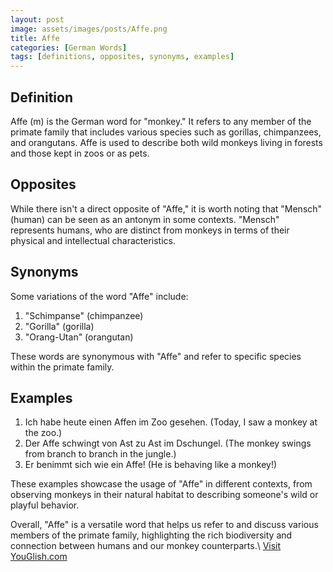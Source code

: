 ```yaml
---
layout: post
image: assets/images/posts/Affe.png
title: Affe
categories: [German Words]
tags: [definitions, opposites, synonyms, examples]
---
```


## Definition

Affe (m) is the German word for "monkey." It refers to any member of the primate family that includes various species such as gorillas, chimpanzees, and orangutans. Affe is used to describe both wild monkeys living in forests and those kept in zoos or as pets.

## Opposites

While there isn't a direct opposite of "Affe," it is worth noting that "Mensch" (human) can be seen as an antonym in some contexts. "Mensch" represents humans, who are distinct from monkeys in terms of their physical and intellectual characteristics.

## Synonyms

Some variations of the word "Affe" include:

1. "Schimpanse" (chimpanzee)
2. "Gorilla" (gorilla)
3. "Orang-Utan" (orangutan)

These words are synonymous with "Affe" and refer to specific species within the primate family.

## Examples

1. Ich habe heute einen Affen im Zoo gesehen. (Today, I saw a monkey at the zoo.)
2. Der Affe schwingt von Ast zu Ast im Dschungel. (The monkey swings from branch to branch in the jungle.)
3. Er benimmt sich wie ein Affe! (He is behaving like a monkey!)

These examples showcase the usage of "Affe" in different contexts, from observing monkeys in their natural habitat to describing someone's wild or playful behavior.

Overall, "Affe" is a versatile word that helps us refer to and discuss various members of the primate family, highlighting the rich biodiversity and connection between humans and our monkey counterparts.\ <a id="yg-widget-0" class="youglish-widget" data-query="Affe" data-lang="german" data-components="8412" data-auto-start="0" data-bkg-color="theme_light" data-title="How%20to%20pronounce%20Affe%20in%20German"  rel="nofollow" href="https://youglish.com">Visit YouGlish.com</a><script async src="https://youglish.com/public/emb/widget.js" charset="utf-8"></script>